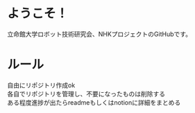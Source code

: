 # ようこそ！
立命館大学ロボット技術研究会、NHKプロジェクトのGitHubです。
# ルール
自由にリポジトリ作成ok  
各自でリポジトリを管理し、不要になったものは削除する  
ある程度進捗が出たらreadmeもしくはnotionに詳細をまとめる  

